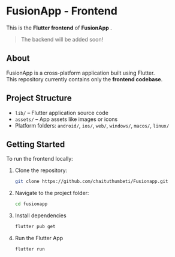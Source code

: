 # FusionApp - Frontend

This is the **Flutter frontend** of **FusionApp** .

>  The backend will be added soon!

##  About

FusionApp is a cross-platform application built using Flutter.  
This repository currently contains only the **frontend codebase**.  

## Project Structure

- `lib/` – Flutter application source code  
- `assets/` – App assets like images or icons  
- Platform folders: `android/`, `ios/`, `web/`, `windows/`, `macos/`, `linux/`  

## Getting Started

To run the frontend locally:

1. Clone the repository:
   ```bash
   git clone https://github.com/chaituthumbeti/Fusionapp.git
2. Navigate to the project folder:
   ```bash
   cd fusionapp
3. Install dependencies
   ```bash
   flutter pub get
4. Run the Flutter App
   ```bash
   flutter run
